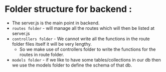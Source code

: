 # Folder structure for backend :

- The server.js is the main point in backend.
- `routes folder` - will manage all the routes which will then be listed at server.js
- `controllers folder` - We cannot write all the functions in the route folder files itself it will be very lengthy.
    - So we make use of controllers folder to write the functions for the routes in route folder.
- `models folder` - if we like to have some tables/collections in our db then we use the models folder to define the schema of that db.
